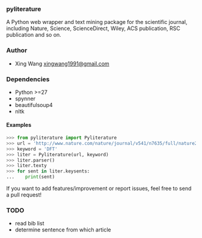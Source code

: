 ### pyliterature
A Python web wrapper and text mining package for the scientific journal, including Nature, Science, ScienceDirect, Wiley, ACS publication, RSC publication and so on.



### Author
* Xing Wang  <xingwang1991@gmail.com>



### Dependencies

* Python >=27
* spynner
* beautifulsoup4
* nltk



#### Examples

```python
>>> from pyliterature import Pyliterature
>>> url = 'http://www.nature.com/nature/journal/v541/n7635/full/nature20782.html'
>>> keyword = 'DFT'
>>> liter = Pyliterature(url, keyword)
>>> liter.parser()
>>> liter.texty
>>> for sent in liter.keysents:
...    print(sent)
```

If you want to add features/improvement or report issues, feel free to send a pull request!


### TODO
* read bib list
* determine sentence from which article

